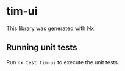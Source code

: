 # tim-ui

This library was generated with [Nx](https://nx.dev).

## Running unit tests

Run `nx test tim-ui` to execute the unit tests.
